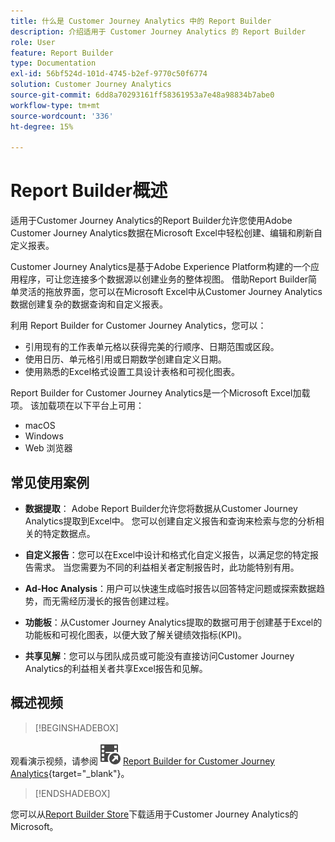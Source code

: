 ```yaml
---
title: 什么是 Customer Journey Analytics 中的 Report Builder
description: 介绍适用于 Customer Journey Analytics 的 Report Builder
role: User
feature: Report Builder
type: Documentation
exl-id: 56bf524d-101d-4745-b2ef-9770c50f6774
solution: Customer Journey Analytics
source-git-commit: 6dd8a70293161ff58361953a7e48a98834b7abe0
workflow-type: tm+mt
source-wordcount: '336'
ht-degree: 15%

---
```


# Report Builder概述

适用于Customer Journey Analytics的Report Builder允许您使用Adobe Customer Journey Analytics数据在Microsoft Excel中轻松创建、编辑和刷新自定义报表。

Customer Journey Analytics是基于Adobe Experience Platform构建的一个应用程序，可让您连接多个数据源以创建业务的整体视图。 借助Report Builder简单灵活的拖放界面，您可以在Microsoft Excel中从Customer Journey Analytics数据创建复杂的数据查询和自定义报表。

利用 Report Builder for Customer Journey Analytics，您可以：

- 引用现有的工作表单元格以获得完美的行顺序、日期范围或区段。
- 使用日历、单元格引用或日期数学创建自定义日期。
- 使用熟悉的Excel格式设置工具设计表格和可视化图表。

Report Builder for Customer Journey Analytics是一个Microsoft Excel加载项。 该加载项在以下平台上可用：

- macOS
- Windows
- Web 浏览器

## 常见使用案例

- **数据提取**： Adobe Report Builder允许您将数据从Customer Journey Analytics提取到Excel中。 您可以创建自定义报告和查询来检索与您的分析相关的特定数据点。

- **自定义报告**：您可以在Excel中设计和格式化自定义报告，以满足您的特定报告需求。 当您需要为不同的利益相关者定制报告时，此功能特别有用。

- **Ad-Hoc Analysis**：用户可以快速生成临时报告以回答特定问题或探索数据趋势，而无需经历漫长的报告创建过程。

- **功能板**：从Customer Journey Analytics提取的数据可用于创建基于Excel的功能板和可视化图表，以便大致了解关键绩效指标(KPI)。

- **共享见解**：您可以与团队成员或可能没有直接访问Customer Journey Analytics的利益相关者共享Excel报告和见解。


## 概述视频

>[!BEGINSHADEBOX]

观看演示视频，请参阅![VideoCheckedOut](/help/assets/icons/VideoCheckedOut.svg) [Report Builder for Customer Journey Analytics](https://video.tv.adobe.com/v/337569?quality=12&learn=on){target="_blank"}。

>[!ENDSHADEBOX]

您可以从[Report Builder Store](https://appsource.microsoft.com/en-us/product/Office365/WA200003101)下载适用于Customer Journey Analytics的Microsoft。
